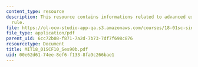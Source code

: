 ```yaml
---
content_type: resource
description: This resource contains informations related to advanced examples of l'hospital's
  rule.
file: https://ol-ocw-studio-app-qa.s3.amazonaws.com/courses/18-01sc-single-variable-calculus-fall-2010/00e62d6174ee8ef6f1338fa9c266bae1_MIT18_01SCF10_Ses90b.pdf
file_type: application/pdf
parent_uid: 6cc72b08-f871-7a2d-7b73-7df7f698c876
resourcetype: Document
title: MIT18_01SCF10_Ses90b.pdf
uid: 00e62d61-74ee-8ef6-f133-8fa9c266bae1
---
```

